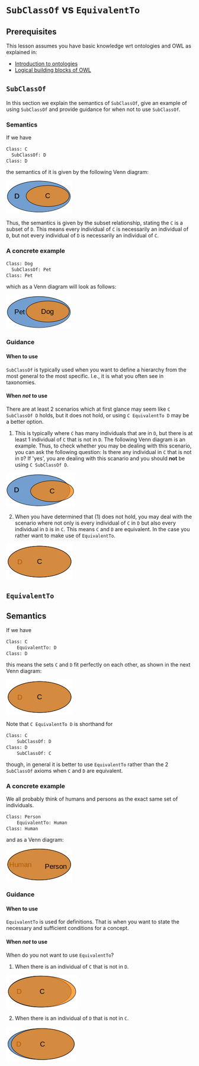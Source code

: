 # `SubClassOf` vs `EquivalentTo`
## Prerequisites 
This lesson assumes you have basic knowledge wrt ontologies and OWL as explained in:

* [Introduction to ontologies](intro-to-ontologies.md)
* [Logical building blocks of OWL](owl-building-blocks.md)

## `SubClassOf`

In this section we explain the semantics of `SubClassOf`, give an example of using `SubClassOf` and provide guidance for when not to use `SubClassOf`.

### Semantics
If we have 

    Class: C
      SubClassOf: D
    Class: D

the semantics of it is given by the following Venn diagram:

![](../images/tutorials/subClassOf-vs-equivalentTo/CsubClassOfD.png)


Thus, the semantics is given by the subset relationship, stating the `C` is a subset of `D`. This means every individual 
of `C` is necessarily an individual of `D`, but not every individual of `D` is necessarily an individual of `C`. 

### A concrete example
    Class: Dog
      SubClassOf: Pet
    Class: Pet
which as a Venn diagram will look as follows:

![](../images/tutorials/subClassOf-vs-equivalentTo/CsubClassOfDExample.png)

### Guidance
#### When to use
`SubClassOf` is typically used when you want to define a hierarchy from the most general to the most specific. I.e., it 
is what you often see in taxonomies.

#### When *not* to use
There are at least 2 scenarios which at first glance may seem like `C SubClassOf D` holds, but it does not hold, or 
using `C EquivalentTo D` may be a better option.

1. This is typically where `C` has many individuals that are in `D`, but there is at least 1 individual of `C` that is 
not in `D`. The following Venn diagram is an example. Thus, to check whether you may be dealing with this scenario, you 
can ask the following question: Is there any individual in `C` that is not in `D`? If 'yes', you are dealing with this 
scanario and you should **not** be using `C SubClassOf D`. 
 
![](../images/tutorials/subClassOf-vs-equivalentTo/SubClassOfWhenNotToUse.png)


2. When you have determined that (1) does not hold, you may deal with the scenario where not only is every individual of
`C` in `D` but also every individual in `D` is in `C`. This means `C` and `D` are equivalent. In the case you rather want 
to make use of `EquivalentTo`.

![](../images/tutorials/subClassOf-vs-equivalentTo/EquivalentTo.png)


## `EquivalentTo`
## Semantics
If we have

    Class: C
        EquivalentTo: D
    Class: D

this means the sets `C` and `D` fit perfectly on each other, as shown in the next Venn diagram:

![](../images/tutorials/subClassOf-vs-equivalentTo/EquivalentTo.png)

Note that `C EquivalentTo D` is shorthand for 

    Class: C
        SubClassOf: D
    Class: D
        SubClassOf: C

though, in general it is better to use `EquivalentTo` rather than the 2 `SubClassOf` axioms when `C` and `D` are equivalent.

### A concrete example
We all probably think of humans and persons as the exact same set of individuals.

    Class: Person
        EquivalentTo: Human
    Class: Human

and as a Venn diagram:

![](../images/tutorials/subClassOf-vs-equivalentTo/EquivalentToExample.png)

### Guidance
#### When to use
`EquivalentTo` is used for definitions. That is when you want to state the necessary and sufficient conditions for a concept.

#### When *not* to use 
When do you not want to use `EquivalentTo`? 

1. When there is an individual of `C` that is not in `D`.
 
![](../images/tutorials/subClassOf-vs-equivalentTo/IndividualOfCnotInD.png)

2. When there is an individual of `D` that is not in `C`.

![](../images/tutorials/subClassOf-vs-equivalentTo/IndividualOfDnotInC.png)